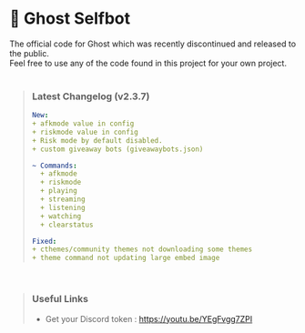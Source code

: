 # 👻 Ghost Selfbot

The official code for Ghost which was recently discontinued and released to the public.  
Feel free to use any of the code found in this project for your own project.  
<br />
> ### Latest Changelog (v2.3.7)
> ```yaml
> New:
> + afkmode value in config
> + riskmode value in config
> + Risk mode by default disabled.
> + custom giveaway bots (giveawaybots.json)
> 
> ~ Commands:
>   + afkmode
>   + riskmode
>   + playing
>   + streaming
>   + listening
>   + watching
>   + clearstatus
> 
> Fixed:
> + cthemes/community themes not downloading some themes
> + theme command not updating large embed image
> ```  
   
<br />
   
> ### Useful Links  
> - Get your Discord token : https://youtu.be/YEgFvgg7ZPI  
